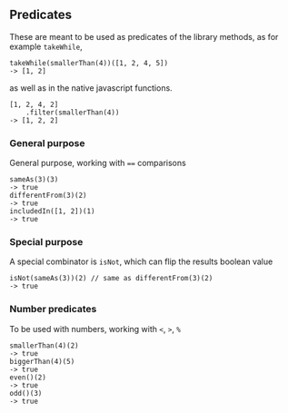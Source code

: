 ## Predicates

These are meant to be used as predicates of the library 
methods, as for example `takeWhile`,

```
takeWhile(smallerThan(4))([1, 2, 4, 5])
-> [1, 2]
```

as well as in the native javascript functions.

```
[1, 2, 4, 2]
    .filter(smallerThan(4))
-> [1, 2, 2]
```


### General purpose

General purpose, working with `==` comparisons

```
sameAs(3)(3)
-> true
differentFrom(3)(2)
-> true
includedIn([1, 2])(1)
-> true
```

### Special purpose

A special combinator is `isNot`, which can flip the results boolean value

```
isNot(sameAs(3))(2) // same as differentFrom(3)(2)
-> true
```

### Number predicates

To be used with numbers, working with `<`, `>`, `%`

```
smallerThan(4)(2)
-> true
biggerThan(4)(5)
-> true
even()(2)
-> true
odd()(3)
-> true
```
